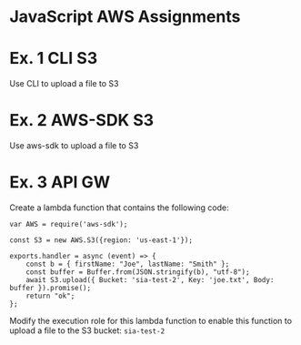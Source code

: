 # JavaScript AWS Assignments

# Ex. 1 CLI S3
Use CLI to upload a file to S3

# Ex. 2 AWS-SDK S3 
Use aws-sdk to upload a file to S3

# Ex. 3 API GW
Create a lambda function that contains the following code:

```
var AWS = require('aws-sdk');

const S3 = new AWS.S3({region: 'us-east-1'});

exports.handler = async (event) => {
    const b = { firstName: "Joe", lastName: "Smith" };
    const buffer = Buffer.from(JSON.stringify(b), "utf-8");
    await S3.upload({ Bucket: 'sia-test-2', Key: 'joe.txt', Body: buffer }).promise();
    return "ok";
};

```

Modify the execution role for this lambda function to enable this function to upload a file to
the S3 bucket: `sia-test-2`
